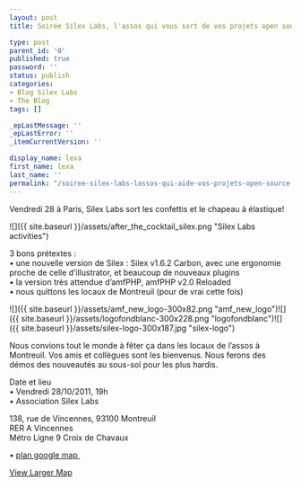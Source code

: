 ```yaml
---
layout: post
title: Soirée Silex Labs, l'assos qui vous sort de vos projets open source

type: post
parent_id: '0'
published: true
password: ''
status: publish
categories:
- Blog Silex Labs
- The Blog
tags: []

_epLastMessage: ''
_epLastError: ''
_itemCurrentVersion: ''

display_name: lexa
first_name: lexa
last_name: ''
permalink: "/soiree-silex-labs-lassos-qui-aide-vos-projets-open-source-2/"
---
```


Vendredi 28 à Paris, Silex Labs sort les confettis et le chapeau à élastique!

![]({{ site.baseurl }}/assets/after_the_cocktail_silex.png "Silex Labs activities")

3 bons prétextes
:  
• une nouvelle version de Silex
: Silex v1.6.2 Carbon, avec une ergonomie proche de celle d’illustrator, et beaucoup de nouveaux plugins  
• la version très attendue d’amfPHP, amfPHP v2.0 Reloaded  
• nous quittons les locaux de Montreuil (pour de vrai cette fois)

![]({{ site.baseurl }}/assets/amf_new_logo-300x82.png "amf_new_logo")![]({{ site.baseurl }}/assets/logofondblanc-300x228.png "logofondblanc")![]({{ site.baseurl }}/assets/silex-logo-300x187.jpg "silex-logo")

Nous convions tout le monde à fêter ça dans les locaux de l’assos à Montreuil. Vos amis et collègues sont les bienvenus. Nous ferons des démos des nouveautés au sous-sol pour les plus hardis.

Date et lieu  
• Vendredi 28/10/2011, 19h  
• Association Silex Labs

138, rue de Vincennes, 93100 Montreuil  
RER A Vincennes  
Métro Ligne 9 Croix de Chavaux

• [plan google map ](http://www.google.com/maps/place?hl=en&q=&near=&mrt=yp&fb=1&cid=4769838128301823090 "Silex Labs, France")

  
[View Larger Map](http://www.google.com/maps?hl=en&q=Association+Silex+Labs&near=&mrt=yp&fb=1&ie=UTF8&view=map&cid=4769838128301823090&hq=Association+Silex+Labs&hnear=&ll=48.851565,2.434609&spn=0.006295,0.006295&t=m&vpsrc=0&iwloc=A&source=embed)